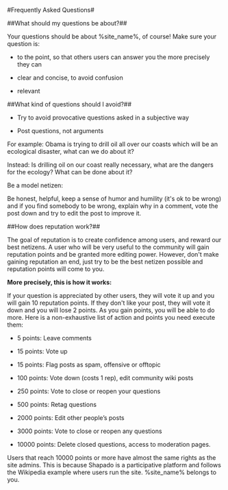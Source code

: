 #Frequently Asked Questions#


##What should my questions be about?##


Your questions should be about %site_name%, of course! Make sure your question is:


* to the point, so that others users can answer you the more precisely they can

* clear and concise, to avoid confusion

* relevant


##What kind of questions should I avoid?##

* Try to avoid provocative questions asked in a subjective way

* Post questions, not arguments


For example: Obama is trying to drill oil all over our coasts which will be an ecological disaster, what can we do about it?


Instead: Is drilling oil on our coast really necessary, what are the dangers for the ecology? What can be done about it?


Be a model netizen:

Be honest, helpful, keep a sense of humor and humility (it's ok to be wrong) and if you find somebody to be wrong, explain why in a comment, vote the post down and try to edit the post to improve it.


##How does reputation work?##

The goal of reputation is to create confidence among users, and reward our best netizens. A user who will be very useful to the community will gain reputation points and be granted more editing power. However, don't make gaining reputation an end, just try to be the best netizen possible and reputation points will come to you.


**More precisely, this is how it works:**


If your question is appreciated by other users, they will vote it up and you will gain 10 reputation points. If they don't like your post, they will vote it down and you will lose 2 points. As you gain points, you will be able to do more. Here is a non-exhaustive list of action and points you need execute them:

* 5 points: Leave comments

* 15 points: Vote up

* 15 points: Flag posts as spam, offensive or offtopic

* 100 points: Vote down (costs 1 rep), edit community wiki posts

* 250 points: Vote to close or reopen your questions

* 500 points: Retag questions

* 2000 points: Edit other people’s posts

* 3000 points: Vote to close or reopen any questions

* 10000 points: Delete closed questions, access to moderation pages.


Users that reach 10000 points or more have almost the same rights as the site admins. This is because Shapado is a participative platform and follows the Wikipedia example where users run the site. %site_name% belongs to you.